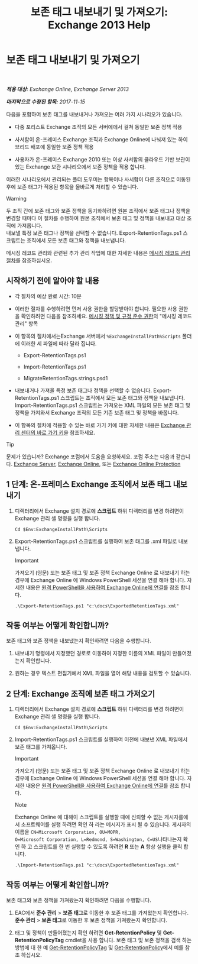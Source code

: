﻿---
title: '보존 태그 내보내기 및 가져오기: Exchange 2013 Help'
TOCTitle: 보존 태그 내보내기 및 가져오기
ms:assetid: 18405ea2-7ccc-475e-bd84-8b040e17bf44
ms:mtpsurl: https://technet.microsoft.com/ko-kr/library/JJ907307(v=EXCHG.150)
ms:contentKeyID: 51407671
ms.date: 05/22/2018
mtps_version: v=EXCHG.150
ms.translationtype: MT
---

# 보존 태그 내보내기 및 가져오기

 

_**적용 대상:** Exchange Online, Exchange Server 2013_

_**마지막으로 수정된 항목:** 2017-11-15_

다음을 포함하여 보존 태그를 내보내거나 가져오는 여러 가지 시나리오가 있습니다.

  - 다중 포리스트 Exchange 조직의 모든 서버에에서 걸쳐 동일한 보존 정책 적용

  - 사서함이 온-프레미스 Exchange 조직과 Exchange Online에 나눠져 있는 하이브리드 배포에 동일한 보존 정책 적용

  - 사용자가 온-프레미스 Exchange 2010 또는 이상 사서함의 클라우드 기반 보관이 있는 Exchange 보관 시나리오에서 보존 정책을 적용 합니다.

이러한 시나리오에서 관리되는 폴더 도우미는 항목이나 사서함이 다른 조직으로 이동된 후에 보존 태그가 적용된 항목을 올바르게 처리할 수 있습니다.


> [!WARNING]
> 두 조직 간에 보존 태그와 보존 정책을 동기화하려면 원본 조직에서 보존 태그나 정책을 변경할 때마다 이 절차를 수행하여 원본 조직에서 보존 태그 및 정책을 내보내고 대상 조직에 가져옵니다.<BR>내보낼 특정 보존 태그나 정책을 선택할 수 없습니다. Export-RetentionTags.ps1 스크립트는 조직에서 모든 보존 태그와 정책을 내보냅니다.



메시징 레코드 관리와 관련된 추가 관리 작업에 대한 자세한 내용은 [메시징 레코드 관리 절차](messaging-records-management-procedures-exchange-2013-help.md)를 참조하십시오.

## 시작하기 전에 알아야 할 내용

  - 각 절차의 예상 완료 시간: 10분

  - 이러한 절차를 수행하려면 먼저 사용 권한을 할당받아야 합니다. 필요한 사용 권한을 확인하려면 다음을 참조하세요. [메시징 정책 및 규정 준수 권한](messaging-policy-and-compliance-permissions-exchange-2013-help.md)의 "메시징 레코드 관리" 항목

  - 이 항목의 절차에서는Exchange 서버에서 `%ExchangeInstallPath%Scripts` 폴더에 이러한 세 파일에 따라 달라 집니다.
    
      - Export-RetentionTags.ps1
    
      - Import-RetentionTags.ps1
    
      - MigrateRetentionTags.strings.psd1

  - 내보내거나 가져올 특정 보존 태그나 정책을 선택할 수 없습니다. Export-RetentionTags.ps1 스크립트는 조직에서 모든 보존 태그와 정책을 내보냅니다. Import-RetentionTags.ps1 스크립트는 가져오는 XML 파일의 모든 보존 태그 및 정책을 가져와서 Exchange 조직의 모든 기존 보존 태그 및 정책을 바꿉니다.

  - 이 항목의 절차에 적용할 수 있는 바로 가기 키에 대한 자세한 내용은 [Exchange 관리 센터의 바로 가기 키](keyboard-shortcuts-in-the-exchange-admin-center-exchange-online-protection-help.md)을 참조하세요.


> [!TIP]
> 문제가 있습니까? Exchange 포럼에서 도움을 요청하세요. 포럼 주소는 다음과 같습니다. <A href="https://go.microsoft.com/fwlink/p/?linkid=60612">Exchange Server</A>, <A href="https://go.microsoft.com/fwlink/p/?linkid=267542">Exchange Online</A>, 또는 <A href="https://go.microsoft.com/fwlink/p/?linkid=285351">Exchange Online Protection</A>



## 1 단계: 온-프레미스 Exchange 조직에서 보존 태그 내보내기

1.  디렉터리에서 Exchange 설치 경로에 **스크립트** 하위 디렉터리를 변경 하려면이 Exchange 관리 셸 명령을 실행 합니다.
    
        Cd $Env:ExchangeInstallPath\Scripts

2.  Export-RetentionTags.ps1 스크립트를 실행하여 보존 태그를 .xml 파일로 내보냅니다.
    

    > [!IMPORTANT]
    > 가져오기 (영문) 또는 보존 태그 및 보존 정책 Exchange Online 로 내보내기 하는 경우에 Exchange Online 에 Windows PowerShell 세션을 연결 해야 합니다. 자세한 내용은 <A href="https://technet.microsoft.com/ko-kr/library/jj984289(v=exchg.150)">원격 PowerShell을 사용하여 Exchange Online에 연결</A>를 참조 합니다.

    
        .\Export-RetentionTags.ps1 "c:\docs\ExportedRetentionTags.xml"

## 작동 여부는 어떻게 확인합니까?

보존 태그와 보존 정책을 내보냈는지 확인하려면 다음을 수행합니다.

1.  내보내기 명령에서 지정했던 경로로 이동하여 지정한 이름의 XML 파일이 만들어졌는지 확인합니다.

2.  원하는 경우 텍스트 편집기에서 XML 파일을 열어 해당 내용을 검토할 수 있습니다.

## 2 단계: Exchange 조직에 보존 태그 가져오기

1.  디렉터리에서 Exchange 설치 경로에 **스크립트** 하위 디렉터리를 변경 하려면이 Exchange 관리 셸 명령을 실행 합니다.
    
        Cd $Env:ExchangeInstallPath\Scripts

2.  Import-RetentionTags.ps1 스크립트를 실행하여 이전에 내보낸 XML 파일에서 보존 태그를 가져옵니다.
    

    > [!IMPORTANT]
    > 가져오기 (영문) 또는 보존 태그 및 보존 정책 Exchange Online 로 내보내기 하는 경우에 Exchange Online 에 Windows PowerShell 세션을 연결 해야 합니다. 자세한 내용은 <A href="https://technet.microsoft.com/ko-kr/library/jj984289(v=exchg.150)">원격 PowerShell을 사용하여 Exchange Online에 연결</A>를 참조 합니다.

    

    > [!NOTE]
    > Exchange Online 에 대해이 스크립트를 실행할 때에 신뢰할 수 없는 게시자를에서 소프트웨어를 실행 하려면 확인 하 라는 메시지가 표시 될 수 있습니다. 게시자의 이름을 <CODE>CN=Microsoft Corporation, OU=MOPR, O=Microsoft Corporation, L=Redmond, S=Washington, C=US</CODE>나타나는지 확인 하 고 스크립트를 한 번 실행할 수 있도록 하려면 <STRONG>R</STRONG> 또는 <STRONG>A</STRONG> 항상 실행을 클릭 합니다.

    
        .\Import-RetentionTags.ps1 "c:\docs\ExportedRetentionTags.xml"

## 작동 여부는 어떻게 확인합니까?

보존 태그와 보존 정책을 가져왔는지 확인하려면 다음을 수행합니다.

1.  EAC에서 **준수 관리** \> **보존 태그**로 이동한 후 보존 태그를 가져왔는지 확인합니다. **준수 관리** \> **보존 태그**로 이동한 후 보존 정책을 가져왔는지 확인합니다.

2.  태그 및 정책이 만들어졌는지 확인 하려면 **Get-RetentionPolicy** 및 **Get-RetentionPolicyTag** cmdlet을 사용 합니다. 보존 태그 및 보존 정책을 검색 하는 방법에 대 한 예 [Get-RetentionPolicyTag](https://technet.microsoft.com/ko-kr/library/dd298009\(v=exchg.150\)) 및 [Get-RetentionPolicy](https://technet.microsoft.com/ko-kr/library/dd298086\(v=exchg.150\))에서 예를 참조 하십시오.

